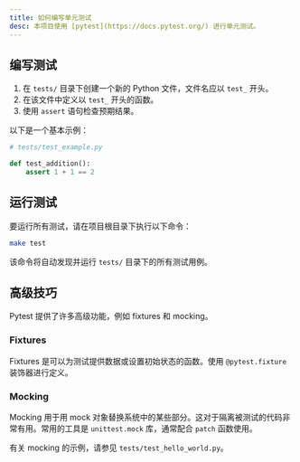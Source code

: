 ```yaml
---
title: 如何编写单元测试
desc: 本项目使用 [pytest](https://docs.pytest.org/) 进行单元测试。
---
```


## 编写测试

1. 在 `tests/` 目录下创建一个新的 Python 文件，文件名应以 `test_` 开头。
2. 在该文件中定义以 `test_` 开头的函数。
3. 使用 `assert` 语句检查预期结果。

以下是一个基本示例：

```python
# tests/test_example.py

def test_addition():
    assert 1 + 1 == 2
````

## 运行测试

要运行所有测试，请在项目根目录下执行以下命令：

```bash
make test
```

该命令将自动发现并运行 `tests/` 目录下的所有测试用例。

## 高级技巧

Pytest 提供了许多高级功能，例如 fixtures 和 mocking。

### Fixtures

Fixtures 是可以为测试提供数据或设置初始状态的函数。使用 `@pytest.fixture` 装饰器进行定义。

### Mocking

Mocking 用于用 mock 对象替换系统中的某些部分。这对于隔离被测试的代码非常有用。常用的工具是 `unittest.mock` 库，通常配合 `patch` 函数使用。

有关 mocking 的示例，请参见 `tests/test_hello_world.py`。

